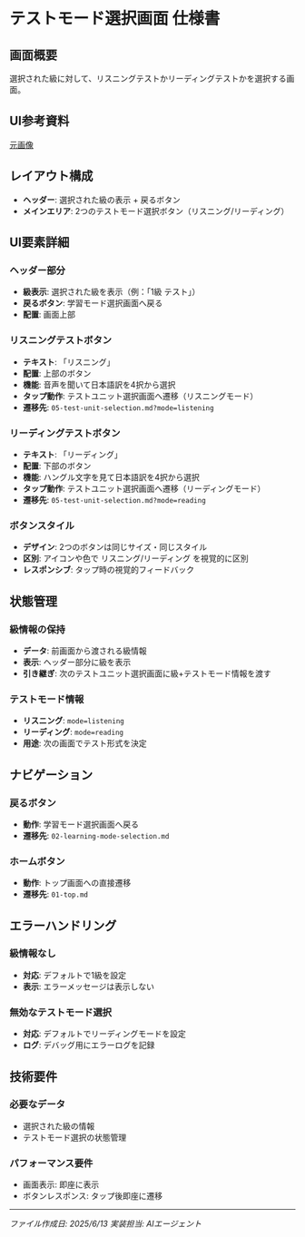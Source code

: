 # テストモード選択画面 仕様書

## 画面概要
選択された級に対して、リスニングテストかリーディングテストかを選択する画面。

## UI参考資料
[元画像](../../docs/original-materials/テストモード選択.png)

## レイアウト構成
- **ヘッダー**: 選択された級の表示 + 戻るボタン
- **メインエリア**: 2つのテストモード選択ボタン（リスニング/リーディング）

## UI要素詳細

### ヘッダー部分
- **級表示**: 選択された級を表示（例：「1級 テスト」）
- **戻るボタン**: 学習モード選択画面へ戻る
- **配置**: 画面上部

### リスニングテストボタン
- **テキスト**: 「リスニング」
- **配置**: 上部のボタン
- **機能**: 音声を聞いて日本語訳を4択から選択
- **タップ動作**: テストユニット選択画面へ遷移（リスニングモード）
- **遷移先**: `05-test-unit-selection.md?mode=listening`

### リーディングテストボタン
- **テキスト**: 「リーディング」
- **配置**: 下部のボタン
- **機能**: ハングル文字を見て日本語訳を4択から選択
- **タップ動作**: テストユニット選択画面へ遷移（リーディングモード）
- **遷移先**: `05-test-unit-selection.md?mode=reading`

### ボタンスタイル
- **デザイン**: 2つのボタンは同じサイズ・同じスタイル
- **区別**: アイコンや色で リスニング/リーディング を視覚的に区別
- **レスポンシブ**: タップ時の視覚的フィードバック

## 状態管理

### 級情報の保持
- **データ**: 前画面から渡される級情報
- **表示**: ヘッダー部分に級を表示
- **引き継ぎ**: 次のテストユニット選択画面に級+テストモード情報を渡す

### テストモード情報
- **リスニング**: `mode=listening`
- **リーディング**: `mode=reading`
- **用途**: 次の画面でテスト形式を決定

## ナビゲーション

### 戻るボタン
- **動作**: 学習モード選択画面へ戻る
- **遷移先**: `02-learning-mode-selection.md`

### ホームボタン
- **動作**: トップ画面への直接遷移
- **遷移先**: `01-top.md`

## エラーハンドリング

### 級情報なし
- **対応**: デフォルトで1級を設定
- **表示**: エラーメッセージは表示しない

### 無効なテストモード選択
- **対応**: デフォルトでリーディングモードを設定
- **ログ**: デバッグ用にエラーログを記録

## 技術要件

### 必要なデータ
- 選択された級の情報
- テストモード選択の状態管理

### パフォーマンス要件
- 画面表示: 即座に表示
- ボタンレスポンス: タップ後即座に遷移

---
*ファイル作成日: 2025/6/13*
*実装担当: AIエージェント*